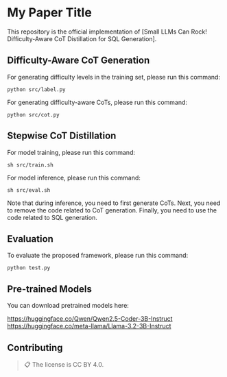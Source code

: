 # My Paper Title

This repository is the official implementation of [Small LLMs Can Rock! Difficulty-Aware CoT Distillation for SQL Generation]. 

## Difficulty-Aware CoT Generation

For generating difficulty levels in the training set, please run this command:

```label
python src/label.py
```
For generating difficulty-aware CoTs, please run this command:

```cot
python src/cot.py
```

## Stepwise CoT Distillation

For model training, please run this command:

```train
sh src/train.sh
```

For model inference, please run this command:

```inference
sh src/eval.sh
```
Note that during inference, you need to first generate CoTs. Next, you need to remove the code related to CoT generation. Finally, you need to use the code related to SQL generation.

## Evaluation

To evaluate the proposed framework, please run this command:

```test
python test.py
```

## Pre-trained Models

You can download pretrained models here:

https://huggingface.co/Qwen/Qwen2.5-Coder-3B-Instruct
https://huggingface.co/meta-llama/Llama-3.2-3B-Instruct



## Contributing

>📋  The license is CC BY 4.0.
